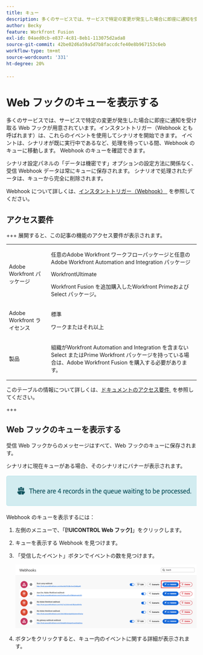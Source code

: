 ```yaml
---
title: キュー
description: 多くのサービスでは、サービスで特定の変更が発生した場合に即座に通知を受け取る Web フックが用意されています。インスタントトリガー（Webhook とも呼ばれます）は、これらのイベントを使用してシナリオを開始できます。 イベントは、シナリオが既に実行中であるなど、処理を待っている間、Webhook のキューに移動します。 Webhook のキューを確認できます。
author: Becky
feature: Workfront Fusion
exl-id: 04aed0cb-e837-4c81-8eb1-113075d2ada8
source-git-commit: 42be02d6a59a5d7b8faccdcfe40e8b967153c6eb
workflow-type: tm+mt
source-wordcount: '331'
ht-degree: 20%

---
```


# Web フックのキューを表示する

多くのサービスでは、サービスで特定の変更が発生した場合に即座に通知を受け取る Web フックが用意されています。インスタントトリガー（Webhook とも呼ばれます）は、これらのイベントを使用してシナリオを開始できます。 イベントは、シナリオが既に実行中であるなど、処理を待っている間、Webhook のキューに移動します。 Webhook のキューを確認できます。

シナリオ設定パネルの「データは機密です」オプションの設定方法に関係なく、受信 Webhook データは常にキューに保存されます。 シナリオで処理されたデータは、キューから完全に削除されます。

Webhook について詳しくは、[&#x200B; インスタントトリガー（Webhook） &#x200B;](/help/workfront-fusion/references/modules/webhooks-reference.md) を参照してください。

## アクセス要件

+++ 展開すると、この記事の機能のアクセス要件が表示されます。

<table style="table-layout:auto">
 <col> 
 <col> 
 <tbody> 
  <tr> 
   <td role="rowheader">Adobe Workfront パッケージ</td> 
   <td> <p>任意のAdobe Workfront ワークフローパッケージと任意のAdobe Workfront Automation and Integration パッケージ</p><p>WorkfrontUltimate</p><p>Workfront Fusion を追加購入したWorkfront Primeおよび Select パッケージ。</p> </td> 
  </tr> 
  <tr data-mc-conditions=""> 
   <td role="rowheader">Adobe Workfront ライセンス</td> 
   <td> <p>標準</p><p>ワークまたはそれ以上</p> </td> 
  </tr> 
  <tr> 
   <td role="rowheader">製品</td> 
   <td>
   <p>組織がWorkfront Automation and Integration を含まない Select またはPrime Workfront パッケージを持っている場合は、Adobe Workfront Fusion を購入する必要があります。</li></ul>
   </td> 
  </tr>
 </tbody> 
</table>

このテーブルの情報について詳しくは、[&#x200B; ドキュメントのアクセス要件 &#x200B;](/help/workfront-fusion/references/licenses-and-roles/access-level-requirements-in-documentation.md) を参照してください。

+++

## Web フックのキューを表示する

受信 Web フックからのメッセージはすべて、Web フックのキューに保存されます。

シナリオに現在キューがある場合、そのシナリオにバナーが表示されます。

![&#x200B; キューバナー &#x200B;](assets/queue-banner.png)

Webhook のキューを表示するには：

1. 左側のメニューで、「**[!UICONTROL Web フック]**」をクリックします。
1. キューを表示する Webhook を見つけます。
1. 「受信したイベント」ボタンでイベントの数を見つけます。

   ![Webhook キュー &#x200B;](assets/webhook-queue.png)

1. ボタンをクリックすると、キュー内のイベントに関する詳細が表示されます。
